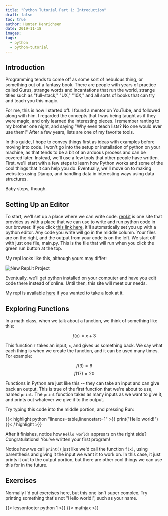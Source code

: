 ```yaml
---
title: "Python Tutorial Part 1: Introduction"
draft: false
toc: true
author: Hunter Henrichsen
date: 2019-11-18
images:
tags:
  - python
  - python-tutorial
---
```


## Introduction

Programming tends to come off as some sort of nebulous thing, or something out
of a fantasy book. There are people with years of practice called Gurus, strange
words and incantations that run the world, strange titles such as "full-stack,"
"UX," "10X," and all sorts of books that can try and teach you this magic. 

For me, this is how I started off. I found a mentor on YouTube, and followed
along with him. I regarded the concepts that I was being taught as if they were 
magic, and only learned the interesting pieces. I remember ranting to my brother 
one night, and saying "Why even teach lists? No one would ever use them!" After 
a few years, lists are one of my favorite tools.

In this guide, I hope to convey things first as ideas with examples before
moving into code. I won't go into the setup or installation of python on your
machine, as that tends to be a bit of an arduous process and can be covered
later. Instead, we'll use a few tools that other people have written. First, 
we'll start with a few steps to learn how Python works and some of the cool 
things that it can help you do.  Eventually, we'll move on to making websites 
using Django, and handling data in interesting ways using data structures.

Baby steps, though.

## Setting Up an Editor

To start, we'll set up a place where we can write code. 
[repl.it](https://repl.it) is one site that provides us with a place that we 
can use to write and run python code in our browser. If you click 
[this link here](https://repl.it/languages/python3), it'll automatically set 
you up with a python editor. Any code you write will go in the middle column. 
Your files are on the right, and the output from your code is on the left. We
start off with just one file, main.py. This is the file that will run when you
click the green run button at the top.

My repl looks like this, although yours may differ:

![New Repl.it Project](/img/python-01/ReplStarter.jpg)

Eventually, we'll get python installed on your computer and have you edit code
there instead of online. Until then, this site will meet our needs.

My repl is available [here](https://repl.it/@hhenrichsen/PythonIntro) if you
wanted to take a look at it.

## Exploring Functions

In a math class, when we talk about a function, we think of something like this:

$$f(x) = x + 3$$

This function `f` takes an input, `x`, and gives us something back. We say what
each thing is when we create the function, and it can be used many times. For
example:

$$f(3) = 6$$
$$f(17) = 20$$

Functions in Python are just like this -- they can take an input and can give 
back an output. This is true of the first function that we're about to use,
named `print`. The `print` function takes as many inputs as we want to give it,
and prints out whatever we give it to the output. 

Try typing this code into the middle portion, and pressing Run:

{{< highlight python "linenos=table,linenostart=1" >}}
print("Hello world!")
{{< / highlight >}}

After it finishes, notice how `Hello world!` apprears on the right side?
Congratulations! You've written your first program!

Notice how we call `print()` just like we'd call the function `f(x)`, using
parenthesis and giving it the input we want it to work on. In this case, it just
prints it out to the output portion, but there are other cool things we can use
this for in the future.

## Exercises

Normally I'd put exercises here, but this one isn't super complex. Try printing
something that's not "Hello world!", such as your name.

{{< lessonfooter python 1 >}}
{{< mathjax >}}
